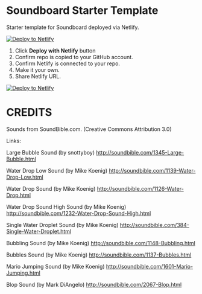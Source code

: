 # Soundboard Starter Template
Starter template for Soundboard deployed via Netlify. 

[![Deploy to Netlify](https://www.netlify.com/img/deploy/button.svg)](https://app.netlify.com/start/deploy?repository=https://github.com/ewuweblab/soundboard)


1. Click **Deploy with Netlify** button
2. Confirm repo is copied to your GitHub account. 
3. Confirm Netlify is connected to your repo.
4. Make it your own. 
5. Share Netlify URL. 

[![Deploy to Netlify](https://www.netlify.com/img/deploy/button.svg)](https://app.netlify.com/start/deploy?repository=https://github.com/ewuweblab/soundboard)

# CREDITS
Sounds from SoundBible.com. (Creative Commons Attribution 3.0)

Links:

Large Bubble Sound (by snottyboy)
http://soundbible.com/1345-Large-Bubble.html

Water Drop Low Sound (by Mike Koenig)
http://soundbible.com/1139-Water-Drop-Low.html

Water Drop Sound (by Mike Koenig)
http://soundbible.com/1126-Water-Drop.html

Water Drop Sound High Sound (by Mike Koenig)
http://soundbible.com/1232-Water-Drop-Sound-High.html

Single Water Droplet Sound (by Mike Koenig)
http://soundbible.com/384-Single-Water-Droplet.html

Bubbling Sound (by Mike Koenig)
http://soundbible.com/1148-Bubbling.html

Bubbles Sound (by Mike Koenig)
http://soundbible.com/1137-Bubbles.html

Mario Jumping Sound (by Mike Koenig)
http://soundbible.com/1601-Mario-Jumping.html

Blop Sound (by Mark DiAngelo)
http://soundbible.com/2067-Blop.html